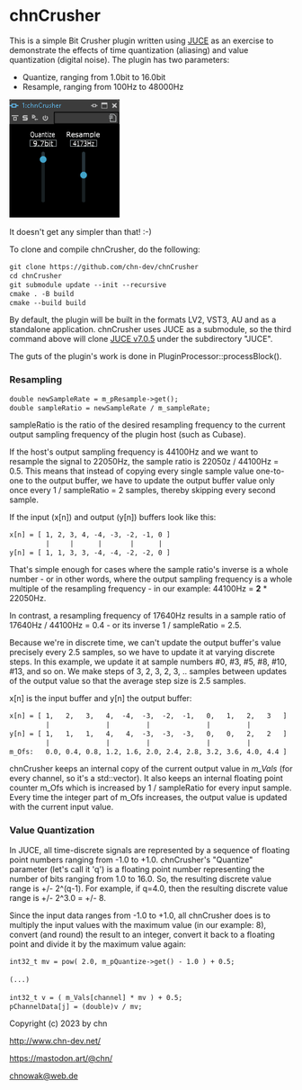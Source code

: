 chnCrusher
=========

This is a simple Bit Crusher plugin written using [JUCE](https://juce.com/) as an exercise to demonstrate the effects of time quantization (aliasing) and value quantization (digital noise). The plugin has two parameters:

  - Quantize, ranging from 1.0bit to 16.0bit
  - Resample, ranging from 100Hz to 48000Hz

![chnCrusher Screenshot](chnCrusher.png)

It doesn't get any simpler than that! :-)
  
To clone and compile chnCrusher, do the following:

    git clone https://github.com/chn-dev/chnCrusher
    cd chnCrusher
    git submodule update --init --recursive
    cmake . -B build
    cmake --build build

By default, the plugin will be built in the formats LV2, VST3, AU and as a standalone application. chnCrusher uses JUCE as a submodule, so the third command above will clone [JUCE v7.0.5](https://github.com/juce-framework/JUCE/tree/69795dc8e589a9eb5df251b6dd994859bf7b3fab) under the subdirectory "JUCE".

The guts of the plugin's work is done in PluginProcessor::processBlock().

### Resampling

    double newSampleRate = m_pResample->get();
    double sampleRatio = newSampleRate / m_sampleRate;

sampleRatio is the ratio of the desired resampling frequency to the current output sampling frequency of the plugin host (such as Cubase). 

If the host's output sampling frequency is 44100Hz and we want to resample the signal to 22050Hz, the sample ratio is 22050z / 44100Hz = 0.5. This means that instead of copying every single sample value one-to-one to the output buffer, we have to update the output buffer value only once every 1 / sampleRatio = 2 samples, thereby skipping every second sample.

If the input (x[n]) and output (y[n]) buffers look like this:

    x[n] = [ 1, 2, 3, 4, -4, -3, -2, -1, 0 ]
             |     |      |       |      |
    y[n] = [ 1, 1, 3, 3, -4, -4, -2, -2, 0 ]

That's simple enough for cases where the sample ratio's inverse is a whole number - or in other words, where the output sampling frequency is a whole multiple of the resampling frequency - in our example: 44100Hz = **2** * 22050Hz.

In contrast, a resampling frequency of 17640Hz results in a sample ratio of 17640Hz / 44100Hz = 0.4 - or its inverse 1 / sampleRatio = 2.5.

Because we're in discrete time, we can't update the output buffer's value precisely every 2.5 samples, so we have to update it at varying discrete steps. In this example, we update it at sample numbers #0, #3, #5, #8, #10, #13, and so on. We make steps of 3, 2, 3, 2, 3, .. samples between updates of the output value so that the average step size is 2.5 samples.

x[n] is the input buffer and y[n] the output buffer:

    x[n] = [ 1,   2,   3,   4,  -4,  -3,  -2,  -1,   0,   1,   2,   3   ]
             |              |         |              |         |
    y[n] = [ 1,   1,   1,   4,   4,  -3,  -3,  -3,   0,   0,   2,   2   ]
             |              |         |              |         |
    m_Ofs:   0.0, 0.4, 0.8, 1.2, 1.6, 2.0, 2.4, 2.8, 3.2, 3.6, 4.0, 4.4 ]
    
chnCrusher keeps an internal copy of the current output value in _m_Vals_ (for every channel, so it's a std::vector). It also keeps an internal floating point counter m_Ofs which is increased by 1 / sampleRatio for every input sample. Every time the integer part of m_Ofs increases, the output value is updated with the current input value.

### Value Quantization

In JUCE, all time-discrete signals are represented by a sequence of floating point numbers ranging from -1.0 to +1.0. chnCrusher's "Quantize" parameter (let's call it 'q') is a floating point number representing the number of bits ranging from 1.0 to 16.0. So, the resulting discrete value range is +/- 2^(q-1). For example, if q=4.0, then the resulting discrete value range is +/- 2^3.0 = +/- 8.

Since the input data ranges from -1.0 to +1.0, all chnCrusher does is to multiply the input values with the maximum value (in our example: 8), convert (and round) the result to an integer, convert it back to a floating point and divide it by the maximum value again:

    int32_t mv = pow( 2.0, m_pQuantize->get() - 1.0 ) + 0.5;

    (...)

    int32_t v = ( m_Vals[channel] * mv ) + 0.5;
    pChannelData[j] = (double)v / mv;




Copyright (c) 2023 by chn

http://www.chn-dev.net/

https://mastodon.art/@chn/

chnowak@web.de
